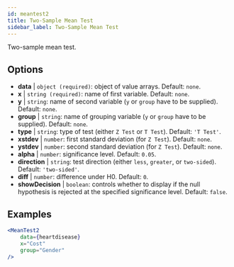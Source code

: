```yaml
---
id: meantest2
title: Two-Sample Mean Test
sidebar_label: Two-Sample Mean Test
---
```


Two-sample mean test.

## Options

* __data__ | `object (required)`: object of value arrays. Default: `none`.
* __x__ | `string (required)`: name of first variable. Default: `none`.
* __y__ | `string`: name of second variable (`y` or `group` have to be supplied). Default: `none`.
* __group__ | `string`: name of grouping variable (`y` or `group` have to be supplied). Default: `none`.
* __type__ | `string`: type of test (either `Z Test` or `T Test`). Default: `'T Test'`.
* __xstdev__ | `number`: first standard deviation (for `Z Test`). Default: `none`.
* __ystdev__ | `number`: second standard deviation (for `Z Test`). Default: `none`.
* __alpha__ | `number`: significance level. Default: `0.05`.
* __direction__ | `string`: test direction (either `less`, `greater`, or `two-sided`). Default: `'two-sided'`.
* __diff__ | `number`: difference under H0. Default: `0`.
* __showDecision__ | `boolean`: controls whether to display if the null hypothesis is rejected at the specified significance level. Default: `false`.


## Examples

```jsx live
<MeanTest2
    data={heartdisease} 
    x="Cost"
    group="Gender"
/>
```
